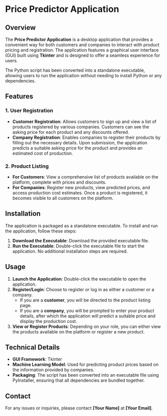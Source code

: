 # Price Predictor Application

## Overview

The **Price Predictor Application** is a desktop application that provides a convenient way for both customers and companies to interact with product pricing and registration. The application features a graphical user interface (GUI) built using **Tkinter** and is designed to offer a seamless experience for users.

The Python script has been converted into a standalone executable, allowing users to run the application without needing to install Python or any dependencies.

## Features

### 1. User Registration
- **Customer Registration**: Allows customers to sign up and view a list of products registered by various companies. Customers can see the asking price for each product and any discounts offered.
- **Company Registration**: Enables companies to register their products by filling out the necessary details. Upon submission, the application predicts a suitable asking price for the product and provides an estimated cost of production.

### 2. Product Listing
- **For Customers**: View a comprehensive list of products available on the platform, complete with prices and discounts.
- **For Companies**: Register new products, view predicted prices, and access production cost estimates. Once a product is registered, it becomes visible to all customers on the platform.

## Installation

The application is packaged as a standalone executable. To install and run the application, follow these steps:

1. **Download the Executable**: Download the provided executable file.
2. **Run the Executable**: Double-click the executable file to start the application. No additional installation steps are required.

## Usage

1. **Launch the Application**: Double-click the executable to open the application.
2. **Register/Login**: Choose to register or log in as either a customer or a company.
   - If you are a **customer**, you will be directed to the product listing page.
   - If you are a **company**, you will be prompted to enter your product details, after which the application will predict a suitable price and display the production cost.
3. **View or Register Products**: Depending on your role, you can either view the products available on the platform or register a new product.

## Technical Details

- **GUI Framework**: Tkinter
- **Machine Learning Model**: Used for predicting product prices based on the information provided by companies.
- **Packaging**: The script has been converted into an executable file using PyInstaller, ensuring that all dependencies are bundled together.

## Contact

For any issues or inquiries, please contact **[Your Name]** at **[Your Email]**.
